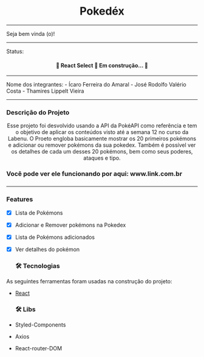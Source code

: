 
<h1 align="center">Pokedéx</h1>

<hr/>
Seja bem vinda (o)! 
<hr/>
Status: 
<h4 align="center"> 
	🚧  React Select 🚀 Em construção...  🚧
</h4>

<hr/>
Nome dos integrantes: 
- Ícaro Ferreira do Amaral
- José Rodolfo Valério Costa
- Thamires Lippelt Vieira
<hr/>

### Descrição do Projeto

<p align="center">
  Esse projeto foi desvolvido usando a API da PokéAPI como referência e tem o objetivo de aplicar 
  os conteúdos visto até a semana 12 no curso da Labenu.
    O Proeto engloba basicamente mostrar os 20 primeiros pokémons e adicionar ou remover pokémons da sua pokedex. 
    Também é possível ver os detalhes de cada um desses 20 pokémons, bem como seus poderes, ataques e tipo.
</p>

<h3>Você pode ver ele funcionando por aqui: www.link.com.br <h3>
<hr/>
  
### Features
-[x] Lista de Pokémons
-[x] Adicionar e Remover pokémons na Pokedex
-[x] Lista de Pokémons adicionados
-[x] Ver detalhes do pokémon

  ### 🛠 Tecnologias

As seguintes ferramentas foram usadas na construção do projeto:

- [React](https://pt-br.reactjs.org/)
  
  ### 🛠 Libs
- Styled-Components
- Axios
- React-router-DOM
  
  
  
  
